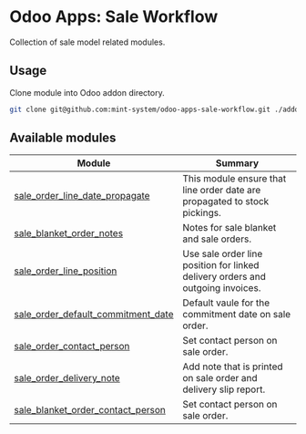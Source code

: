 # Odoo Apps: Sale Workflow

Collection of sale model related modules.

## Usage

Clone module into Odoo addon directory.

```bash
git clone git@github.com:mint-system/odoo-apps-sale-workflow.git ./addons/sale_workflow
```

## Available modules

| Module                                                                    | Summary                                                                        |
| ------------------------------------------------------------------------- | ------------------------------------------------------------------------------ |
| [sale_order_line_date_propagate](sale_order_line_date_propagate/)         | This module ensure that line order date are propagated to stock pickings.      |
| [sale_blanket_order_notes](sale_blanket_order_notes/)                     | Notes for sale blanket and sale orders.                                        |
| [sale_order_line_position](sale_order_line_position/)                     | Use sale order line position for linked delivery orders and outgoing invoices. |
| [sale_order_default_commitment_date](sale_order_default_commitment_date/) | Default vaule for the commitment date on sale order.                           |
| [sale_order_contact_person](sale_order_contact_person/)                   | Set contact person on sale order.                                              |
| [sale_order_delivery_note](sale_order_delivery_note/)                     | Add note that is printed on sale order and delivery slip report.               |
| [sale_blanket_order_contact_person](sale_blanket_order_contact_person/)   | Set contact person on sale order.                                              |
